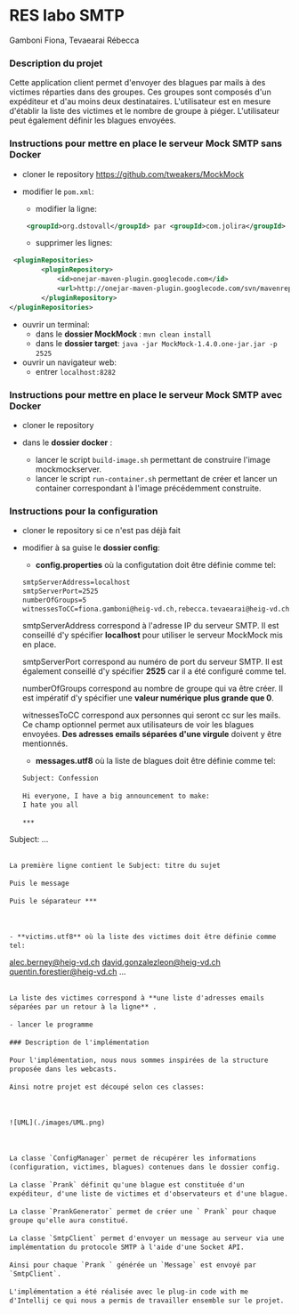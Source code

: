 # RES labo SMTP

Gamboni Fiona, Tevaearai Rébecca

### Description du projet 

Cette application client permet d'envoyer des blagues par mails à des victimes réparties dans des groupes. Ces groupes sont composés d'un expéditeur et d'au moins deux destinataires. L'utilisateur est en mesure d'établir la liste des victimes et le nombre de groupe à piéger. L'utilisateur peut également définir les blagues envoyées. 

### Instructions pour mettre en place le serveur Mock SMTP sans Docker

- cloner le repository https://github.com/tweakers/MockMock

- modifier le `pom.xml`: 
  
  -  modifier la ligne:
  
  ```xml
   <groupId>org.dstovall</groupId> par <groupId>com.jolira</groupId>
  ```
  
  -  supprimer les lignes:

```xml
 <pluginRepositories>
        <pluginRepository>
            <id>onejar-maven-plugin.googlecode.com</id>
            <url>http://onejar-maven-plugin.googlecode.com/svn/mavenrepo</url>
        </pluginRepository>
</pluginRepositories>
```

- ouvrir un terminal:
  - dans le **dossier MockMock** : `mvn clean install`
  - dans le **dossier target**: `java -jar MockMock-1.4.0.one-jar.jar -p 2525`
- ouvrir un navigateur web:
  - entrer `localhost:8282`

### Instructions pour mettre en place le serveur Mock SMTP avec Docker

- cloner le repository

- dans le **dossier docker** :
  - lancer le script `build-image.sh` permettant de construire l'image mockmockserver.
  - lancer le script `run-container.sh` permettant de créer et lancer un container correspondant à l'image précédemment construite.

### Instructions pour la configuration

- cloner le repository si ce n'est pas déjà fait

- modifier à sa guise le **dossier config**:
  - **config.properties** où la configutation doit être définie comme tel:

  ```properties
  smtpServerAddress=localhost
  smtpServerPort=2525
  numberOfGroups=5
  witnessesToCC=fiona.gamboni@heig-vd.ch,rebecca.tevaearai@heig-vd.ch
  ```

  smtpServerAddress correspond à l'adresse IP du serveur SMTP. Il est conseillé d'y spécifier **localhost** pour utiliser le serveur MockMock mis en place. 

  smtpServerPort correspond au numéro de port du serveur SMTP. Il est également conseillé d'y spécifier **2525** car il a été configuré comme tel. 

  numberOfGroups correspond au nombre de groupe qui va être créer. Il est impératif d'y spécifier une **valeur numérique plus grande que 0**.

  witnessesToCC correspond aux personnes qui seront cc sur les mails. Ce champ optionnel permet aux utilisateurs de voir les blagues envoyées. **Des adresses emails séparées d'une virgule** doivent y être mentionnés.

  

  - **messages.utf8** où la liste de blagues doit être définie comme tel: 
  
  ```
  Subject: Confession
  
  Hi everyone, I have a big announcement to make:
  I hate you all
  
  ***
Subject: ...
  ```

  La première ligne contient le Subject: titre du sujet

  Puis le message
  
  Puis le séparateur *** 
  
  
  
- **victims.utf8** où la liste des victimes doit être définie comme tel:
  
```
  alec.berney@heig-vd.ch
  david.gonzalezleon@heig-vd.ch
  quentin.forestier@heig-vd.ch
  ...
  ```
  
  La liste des victimes correspond à **une liste d'adresses emails séparées par un retour à la ligne** . 
  
- lancer le programme

### Description de l'implémentation

Pour l'implémentation, nous nous sommes inspirées de la structure proposée dans les webcasts. 

Ainsi notre projet est découpé selon ces classes:



![UML](./images/UML.png)



La classe `ConfigManager` permet de récupérer les informations (configuration, victimes, blagues) contenues dans le dossier config. 

La classe `Prank` définit qu'une blague est constituée d'un expéditeur, d'une liste de victimes et d'observateurs et d'une blague. 

La classe `PrankGenerator` permet de créer une ` Prank` pour chaque groupe qu'elle aura constitué.

La classe `SmtpClient` permet d'envoyer un message au serveur via une implémentation du protocole SMTP à l'aide d'une Socket API. 

Ainsi pour chaque `Prank ` générée un `Message` est envoyé par `SmtpClient`. 

L'implémentation a été réalisée avec le plug-in code with me d'Intellij ce qui nous a permis de travailler ensemble sur le projet.

